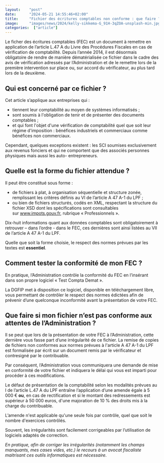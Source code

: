 ```yaml
---
layout:    "post"
date:      "2024-05-21 14:55:46+02:00"
title:     "Fichier des écritures comptables non conforme : que faire ?"
image:     "images/news/2024/kelly-sikkema-G_91H-3qZOA-unsplash-min.jpg"
categories:  ["article"]
---
```

Le ficher des écritures comptables (FEC) est un document à remettre en application de
l’article L.47 A du Livre des Procédures Fiscales en cas de vérification de comptabilité. Depuis l’année 2014, il est désormais obligatoire de rendre de manière dématérialisée ce fichier dans le cadre des avis de vérification adressés par l’Administration et de le remettre lors de la première intervention sur place ou, sur accord du vérificateur, au plus tard lors de la deuxième.

## Qui est concerné par ce fichier ?

Cet article s’applique aux entreprises qui :

* tiennent leur comptabilité au moyen de systèmes informatisés ;
* sont soumis à l'obligation de tenir et de présenter des documents comptables ;
* et qui font l'objet d'une vérification de comptabilité quel que soit leur régime d'imposition : bénéfices industriels et commerciaux comme bénéfices non commerciaux.

Cependant, quelques exceptions existent : les SCI soumises exclusivement aux revenus
fonciers et qui ne comportent que des associés personnes physiques mais aussi les auto-
entrepreneurs.

## Quelle est la forme du fichier attendue ?

Il peut être constitué sous forme :

* de fichiers à plat, à organisation séquentielle et structure zonée, remplissant les critères définis au VI de l’article A 47 A-1 du LPF ;
* ou bien de fichiers structurés, codés en XML, respectant la structure du fichier XSD dont les spécifications sont consultables sur www.impots.gouv.fr, rubrique « Professionnels ».

Dix-huit informations quant aux données comptables sont obligatoirement à retrouver – dans l’ordre - dans le FEC, ces dernières sont ainsi listées au VII de l’article A 47 A-1 du LPF.

Quelle que soit la forme choisie, le respect des normes prévues par les textes est <strong>essentiel</strong>.

## Comment tester la conformité de mon FEC ?

En pratique, l’Administration contrôle la conformité du FEC en l’insérant dans son propre logiciel « Test Compta Demat ».

La DGFIP met à disposition ce logiciel, disponible en téléchargement libre, vous permettant de contrôler le respect des normes édictées afin de prévenir d’une quelconque inconformité avant la présentation de votre FEC.

## Que faire si mon fichier n’est pas conforme aux attentes de l’Administration ?

Il se peut que lors de la présentation de votre FEC à l’Administration, cette dernière vous fasse part d’une irrégularité de ce fichier. La remise de copies de fichiers non conformes aux normes prévues à l'article A 47 A-1 du LPF est formalisée par écrit sur un document remis par le vérificateur et contresigné par le contribuable.

Par conséquent, l’Administration vous communiquera une demande de mise en conformité
de votre fichier et indiquera le délai qui vous est imparti pour procéder à ces modifications.

Le défaut de présentation de la comptabilité selon les modalités prévues au I de l’article L.47 A du LPF entraîne l’application d’une amende égale à 5 000 € <strong>ou</strong>, en cas de rectification et si le montant des redressements est supérieur à 50 000 euros, d'une majoration de 10 % des droits mis à la charge du contribuable.

L’amende n'est applicable qu'une seule fois par contrôle, quel que soit le nombre d'exercices contrôlés.

Souvent, les irrégularités sont facilement corrigeables par l’utilisation de logiciels adaptés de correction.

<i>En pratique, afin de corriger les irrégularités (notamment les champs manquants, mes cases vides, etc.) le recours à un avocat fiscaliste maitrisant ces outils informatiques est nécessaire.</i>
